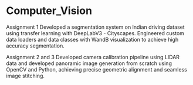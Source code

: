 # Computer_Vision

Assignment 1
Developed a segmentation system on Indian driving dataset using transfer learning with DeepLabV3 - Cityscapes. Engineered custom data loaders and data classes with WandB visualization to achieve high accuracy segmentation.

Assignment 2 and 3
Developed camera calibration pipeline using LIDAR data and developed panoramic image generation from scratch using OpenCV and Python, achieving precise geometric alignment and seamless image stitching.
